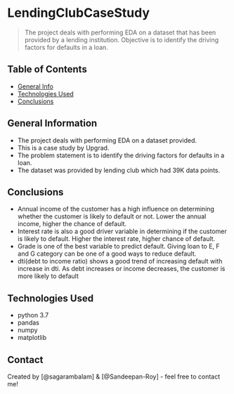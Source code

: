 # LendingClubCaseStudy
> The project deals with performing EDA on a dataset that has been provided by a lending institution. Objective is to identify the driving factors for defaults in a loan.


## Table of Contents
* [General Info](#general-information)
* [Technologies Used](#technologies-used)
* [Conclusions](#conclusions)

<!-- You can include any other section that is pertinent to your problem -->

## General Information
- The project deals with performing EDA on a dataset provided.
- This is a case study by Upgrad.
- The problem statement is to identify the driving factors for defaults in a loan.
- The dataset was provided by lending club which had 39K data points.


<!-- You don't have to answer all the questions - just the ones relevant to your project. -->

## Conclusions
- Annual income of the customer has a high influence on determining whether the customer is likely to default or not. Lower the annual income, higher the chance of default.
- Interest rate is also a good driver variable in determining if the customer is likely to default. Higher the interest rate, higher chance of default.
- Grade is one of the best variable to predict default. Giving loan to E, F and G category can be one of a good ways to reduce default.
- dti(debt to income ratio) shows a good trend of increasing default with increase in dti. As debt increases or income decreases, the customer is more likely to default

<!-- You don't have to answer all the questions - just the ones relevant to your project. -->


## Technologies Used
- python 3.7
- pandas
- numpy
- matplotlib

<!-- As the libraries versions keep on changing, it is recommended to mention the version of library used in this project -->


## Contact
Created by [@sagarambalam] & [@Sandeepan-Roy] - feel free to contact me!
